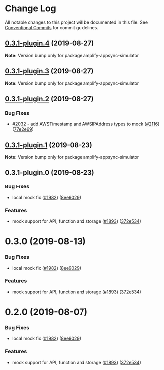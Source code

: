 # Change Log

All notable changes to this project will be documented in this file.
See [Conventional Commits](https://conventionalcommits.org) for commit guidelines.

## [0.3.1-plugin.4](https://github.com/aws-amplify/amplify-cli/compare/amplify-appsync-simulator@0.3.1-plugin.3...amplify-appsync-simulator@0.3.1-plugin.4) (2019-08-27)

**Note:** Version bump only for package amplify-appsync-simulator





## [0.3.1-plugin.3](https://github.com/aws-amplify/amplify-cli/compare/amplify-appsync-simulator@0.3.1-plugin.2...amplify-appsync-simulator@0.3.1-plugin.3) (2019-08-27)

**Note:** Version bump only for package amplify-appsync-simulator





## [0.3.1-plugin.2](https://github.com/aws-amplify/amplify-cli/compare/amplify-appsync-simulator@0.3.1-plugin.1...amplify-appsync-simulator@0.3.1-plugin.2) (2019-08-27)


### Bug Fixes

* [#2032](https://github.com/aws-amplify/amplify-cli/issues/2032) - add AWSTimestamp and AWSIPAddress types to mock ([#2116](https://github.com/aws-amplify/amplify-cli/issues/2116)) ([77e2e69](https://github.com/aws-amplify/amplify-cli/commit/77e2e69))





## [0.3.1-plugin.1](https://github.com/aws-amplify/amplify-cli/compare/amplify-appsync-simulator@0.3.1-plugin.0...amplify-appsync-simulator@0.3.1-plugin.1) (2019-08-23)

**Note:** Version bump only for package amplify-appsync-simulator





## 0.3.1-plugin.0 (2019-08-23)


### Bug Fixes

* local mock fix ([#1982](https://github.com/aws-amplify/amplify-cli/issues/1982)) ([8ee9029](https://github.com/aws-amplify/amplify-cli/commit/8ee9029))


### Features

* mock support for API, function and storage ([#1893](https://github.com/aws-amplify/amplify-cli/issues/1893)) ([372e534](https://github.com/aws-amplify/amplify-cli/commit/372e534))





# 0.3.0 (2019-08-13)


### Bug Fixes

* local mock fix ([#1982](https://github.com/aws-amplify/amplify-cli/issues/1982)) ([8ee9029](https://github.com/aws-amplify/amplify-cli/commit/8ee9029))


### Features

* mock support for API, function and storage ([#1893](https://github.com/aws-amplify/amplify-cli/issues/1893)) ([372e534](https://github.com/aws-amplify/amplify-cli/commit/372e534))





# 0.2.0 (2019-08-07)


### Bug Fixes

* local mock fix ([#1982](https://github.com/aws-amplify/amplify-cli/issues/1982)) ([8ee9029](https://github.com/aws-amplify/amplify-cli/commit/8ee9029))


### Features

* mock support for API, function and storage ([#1893](https://github.com/aws-amplify/amplify-cli/issues/1893)) ([372e534](https://github.com/aws-amplify/amplify-cli/commit/372e534))
